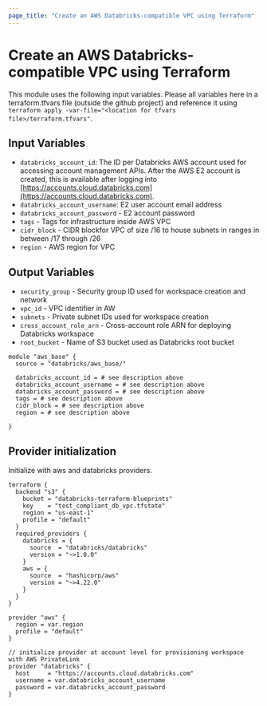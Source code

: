 ```yaml
---
page_title: "Create an AWS Databricks-compatible VPC using Terraform"
---
```


# Create an AWS Databricks-compatible VPC using Terraform

This module uses the following input variables. Please all variables here in a terraform.tfvars file (outside the github project) and reference it using `terraform apply -var-file="<location for tfvars file>/terraform.tfvars"`.

## Input Variables

- `databricks_account_id`: The ID per Databricks AWS account used for accessing account management APIs. After the AWS E2 account is created, this is available after logging into [https://accounts.cloud.databricks.com](https://accounts.cloud.databricks.com).
- `databricks_account_username`: E2 user account email address
- `databricks_account_password` - E2 account password
- `tags` - Tags for infrastructure inside AWS VPC
- `cidr_block` - CIDR blockfor VPC of size /16 to house subnets in ranges in between /17 through /26
- `region` - AWS region for VPC

## Output Variables

- `security_group` - Security group ID used for workspace creation and network
- `vpc_id` - VPC identifier in AW
- `subnets` - Private subnet IDs used for workspace creation
- `cross_account_role_arn` - Cross-account role ARN for deploying Databricks workspace
- `root_bucket` - Name of S3 bucket used as Databricks root bucket

```hcl
module "aws_base" {
  source = "databricks/aws_base/"
  
  databricks_account_id = # see description above
  databricks_account_username = # see description above
  databricks_account_password = # see description above
  tags = # see description above
  cidr_block = # see description above
  region = # see description above
  
}
```

## Provider initialization

Initialize with aws and databricks providers.

```hcl
terraform {
  backend "s3" {
    bucket = "databricks-terraform-blueprints"
    key    = "test_compliant_db_vpc.tfstate"
    region = "us-east-1"
    profile = "default"
  }
  required_providers {
    databricks = {
      source  = "databricks/databricks"
      version = "~>1.0.0"
    }
    aws = {
      source  = "hashicorp/aws"
      version = "~>4.22.0"
    }
  }
}

provider "aws" {
  region = var.region
  profile = "default"
}

// initialize provider at account level for provisioning workspace with AWS PrivateLink
provider "databricks" {
  host     = "https://accounts.cloud.databricks.com"
  username = var.databricks_account_username
  password = var.databricks_account_password
}
```
